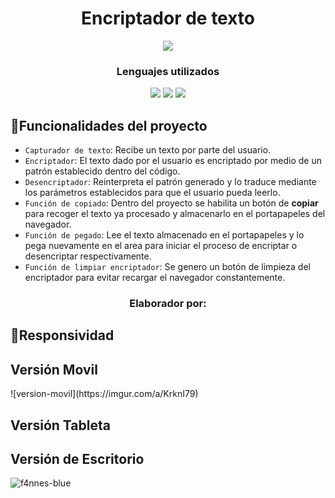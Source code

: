 <h1 align="center">Encriptador de texto</h1>
<p align="center"><img src="https://img.shields.io/badge/STATUS-EN_DESAROLLO-orange"></p>

<h3 align="center">Lenguajes utilizados</h3>
<p align="center"><img src="https://img.shields.io/badge/HTML5-orange">
  <img src="https://img.shields.io/badge/CSS-blue">
  <img src="https://img.shields.io/badge/JS-yellow">
</p>

## :hammer:Funcionalidades del proyecto

- `Capturador de texto`: Recibe un texto por parte del usuario.
- `Encriptador`: El texto dado por el usuario es encriptado por medio de un patrón establecido dentro del código.
- `Desencriptador`: Reinterpreta el patrón generado y lo traduce mediante los parámetros establecidos para que el usuario pueda leerlo.
- `Función de copiado`: Dentro del proyecto se habilita un botón de <strong>copiar</strong> para recoger el texto ya procesado y almacenarlo en el portapapeles del navegador.
- `Función de pegado`: Lee el texto almacenado en el portapapeles y lo pega nuevamente en el area para iniciar el proceso de encriptar o desencriptar respectivamente.
- `Función de limpiar encriptador`: Se genero un botón de limpieza del encriptador para evitar recargar el navegador constantemente.

<h3 align="center">Elaborador por:</h3>

## :hammer:Responsividad


<h2>Versión Movil</h2>
![version-movil](https://imgur.com/a/KrknI79)

<h2>Versión Tableta</h2>

<h2>Versión de Escritorio</h2>



![f4nnes-blue](https://github.com/user-attachments/assets/1114b183-0bc5-4476-9ce8-67955d18f540)


